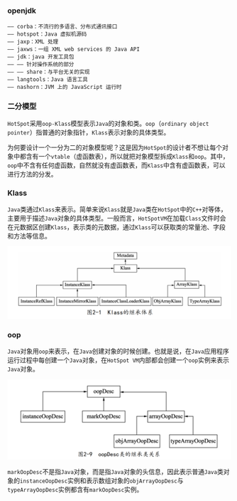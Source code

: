 ### openjdk

```text
—— corba：不流行的多语言、分布式通讯接口
—— hotspot：Java 虚拟机源码
—— jaxp：XML 处理
—— jaxws：一组 XML web services 的 Java API
—— jdk：java 开发工具包
—— —— 针对操作系统的部分
—— —— share：与平台无关的实现
—— langtools：Java 语言工具
—— nashorn：JVM 上的 JavaScript 运行时
```

### 二分模型

`HotSpot`采用`oop-Klass`模型表示`Java`的对象和类。`oop`（`ordinary object pointer`）指普通的对象指针，`Klass`表示对象的具体类型。

为何要设计一个一分为二的对象模型呢？这是因为`HotSpot`的设计者不想让每个对象中都含有一个`vtable`（虚函数表），所以就把对象模型拆成`Klass`和`oop`。其中，`oop`中不含有任何虚函数，自然就没有虚函数表，而`Klass`中含有虚函数表，可以进行方法的分发。

### Klass

`Java`类通过`Klass`来表示。简单来说`Klass`就是`Java`类在`HotSpot`中的`C++`对等体，主要用于描述`Java`对象的具体类型。一般而言，`HotSpotVM`在加载`Class`文件时会在元数据区创建`Klass`，表示类的元数据，通过`Klass`可以获取类的常量池、字段和方法等信息。

![avatar](img/klass.png)

### oop

`Java`对象用`oop`来表示，在`Java`创建对象的时候创建。也就是说，在`Java`应用程序运行过程中每创建一个`Java`对象，在`HotSpot VM`内部都会创建一个`oop`实例来表示`Java`对象。

![avatar](img/oopdesc.png)

`markOopDesc`不是指`Java`对象，而是指`Java`对象的头信息，因此表示普通`Java`类对象的`instanceOopDesc`实例和表示数组对象的`objArrayOopDesc`与`typeArrayOopDesc`实例都含有`markOopDesc`实例。
